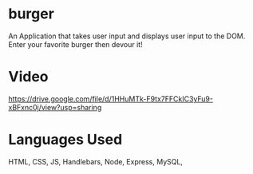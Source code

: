 # burger

An Application that takes user input and displays user input to the DOM. Enter your favorite burger then devour it!

# Video
https://drive.google.com/file/d/1HHuMTk-F9tx7FFCkIC3yFu9-xBFxnc0j/view?usp=sharing

# Languages Used
HTML, CSS, JS, Handlebars, Node, Express, MySQL, 
